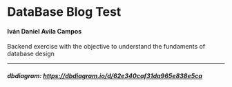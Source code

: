# DataBase Blog Test
#### Iván Daniel Avila Campos

Backend exercise with the objective to understand the fundaments of database design

---
##### dbdiagram: https://dbdiagram.io/d/62e340caf31da965e838e5ca